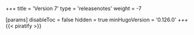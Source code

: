 +++
title = 'Version 7'
type = 'releasenotes'
weight = -7

[params]
  disableToc = false
  hidden = true
  minHugoVersion = '0.126.0'
+++
{{< piratify >}}

